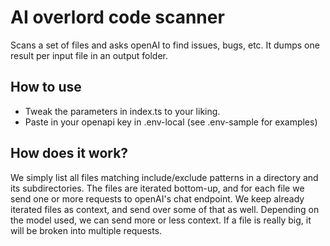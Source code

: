 # AI overlord code scanner

Scans a set of files and asks openAI to find issues, bugs, etc.
It dumps one result per input file in an output folder.

## How to use

- Tweak the parameters in index.ts to your liking.
- Paste in your openapi key in .env-local (see .env-sample for examples)

## How does it work?

We simply list all files matching include/exclude patterns in a directory and its subdirectories.
The files are iterated bottom-up, and for each file we send one or more requests to openAI's chat endpoint.
We keep already iterated files as context, and send over some of that as well.
Depending on the model used, we can send more or less context. If a file is really big, it will be broken into multiple requests.